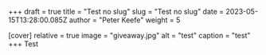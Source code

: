 +++
draft = true
title = "Test no slug"
slug = "Test no slug"
date = 2023-05-15T13:28:00.085Z
author = "Peter Keefe"
weight = 5

[cover]
relative = true
image = "giveaway.jpg"
alt = "test"
caption = "test"
+++
Test